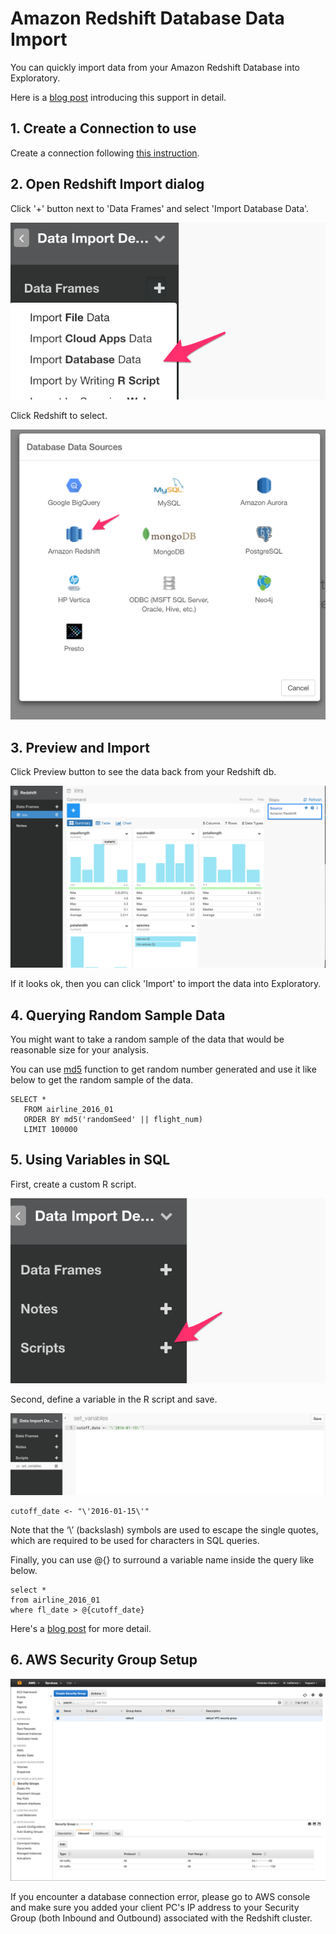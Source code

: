 # Amazon Redshift Database Data Import

You can quickly import data from your Amazon Redshift Database into Exploratory.

Here is a [blog post](https://blog.exploratory.io/exploratory-data-analysis-for-amazon-redshift-with-r-dplyr-9a14441020eb#.aqcbfa6h8) introducing this support in detail.

## 1. Create a Connection to use

Create a connection following [this instruction](connection.html).


## 2. Open Redshift Import dialog

Click '+' button next to 'Data Frames' and select 'Import Database Data'.

![](images/import-db.png)

Click Redshift to select.

![](images/redshift.png)

## 3. Preview and Import

Click Preview button to see the data back from your Redshift db.

![](images/redshift3.png)

If it looks ok, then you can click 'Import' to import the data into Exploratory.

## 4. Querying Random Sample Data

You might want to take a random sample of the data that would be reasonable size for your analysis.

You can use [md5](http://docs.aws.amazon.com/redshift/latest/dg/r_MD5.html) function to get random number generated and use it like below to get the random sample of the data.

```
SELECT *
   FROM airline_2016_01
   ORDER BY md5('randomSeed' || flight_num)
   LIMIT 100000
```

## 5. Using Variables in SQL

First, create a custom R script.

![](images/add_script.png)

Second, define a variable in the R script and save.

![](images/set_variables.png)

```
cutoff_date <- "\'2016-01-15\'"
```

Note that the ‘\’ (backslash) symbols are used to escape the single quotes, which are required to be used for characters in SQL queries.

Finally, you can use @{} to surround a variable name inside the query like below.

```
select *
from airline_2016_01
where fl_date > @{cutoff_date}
```

Here's a [blog post](https://blog.exploratory.io/using-variables-in-sql-query-2740924d9f20#.bdcn5v68x) for more detail.

## 6. AWS Security Group Setup

![](images/redshift4.png)

If you encounter a database connection error, please go to AWS console and make sure you added your client PC's IP address to your Security Group (both Inbound and Outbound) associated with the Redshift cluster.
